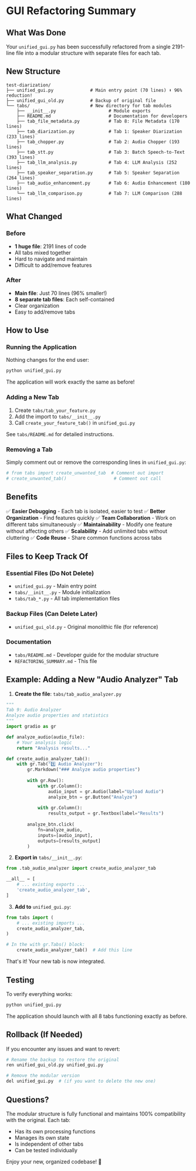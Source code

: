 # GUI Refactoring Summary

## What Was Done

Your `unified_gui.py` has been successfully refactored from a single 2191-line file into a modular structure with separate files for each tab.

## New Structure

```
test-diarization/
├── unified_gui.py              # Main entry point (70 lines) ⬇️ 96% reduction!
├── unified_gui_old.py          # Backup of original file
└── tabs/                       # New directory for tab modules
    ├── __init__.py                    # Module exports
    ├── README.md                      # Documentation for developers
    ├── tab_file_metadata.py           # Tab 8: File Metadata (170 lines)
    ├── tab_diarization.py             # Tab 1: Speaker Diarization (233 lines)
    ├── tab_chopper.py                 # Tab 2: Audio Chopper (193 lines)
    ├── tab_stt.py                     # Tab 3: Batch Speech-to-Text (393 lines)
    ├── tab_llm_analysis.py            # Tab 4: LLM Analysis (252 lines)
    ├── tab_speaker_separation.py      # Tab 5: Speaker Separation (264 lines)
    ├── tab_audio_enhancement.py       # Tab 6: Audio Enhancement (180 lines)
    └── tab_llm_comparison.py          # Tab 7: LLM Comparison (288 lines)
```

## What Changed

### Before
- **1 huge file**: 2191 lines of code
- All tabs mixed together
- Hard to navigate and maintain
- Difficult to add/remove features

### After
- **Main file**: Just 70 lines (96% smaller!)
- **8 separate tab files**: Each self-contained
- Clear organization
- Easy to add/remove tabs

## How to Use

### Running the Application
Nothing changes for the end user:
```bash
python unified_gui.py
```

The application will work exactly the same as before!

### Adding a New Tab
1. Create `tabs/tab_your_feature.py`
2. Add the import to `tabs/__init__.py`
3. Call `create_your_feature_tab()` in `unified_gui.py`

See `tabs/README.md` for detailed instructions.

### Removing a Tab
Simply comment out or remove the corresponding lines in `unified_gui.py`:
```python
# from tabs import create_unwanted_tab  # Comment out import
# create_unwanted_tab()                  # Comment out call
```

## Benefits

✅ **Easier Debugging** - Each tab is isolated, easier to test
✅ **Better Organization** - Find features quickly
✅ **Team Collaboration** - Work on different tabs simultaneously
✅ **Maintainability** - Modify one feature without affecting others
✅ **Scalability** - Add unlimited tabs without cluttering
✅ **Code Reuse** - Share common functions across tabs

## Files to Keep Track Of

### Essential Files (Do Not Delete)
- `unified_gui.py` - Main entry point
- `tabs/__init__.py` - Module initialization
- `tabs/tab_*.py` - All tab implementation files

### Backup Files (Can Delete Later)
- `unified_gui_old.py` - Original monolithic file (for reference)

### Documentation
- `tabs/README.md` - Developer guide for the modular structure
- `REFACTORING_SUMMARY.md` - This file

## Example: Adding a New "Audio Analyzer" Tab

1. **Create the file**: `tabs/tab_audio_analyzer.py`
```python
"""
Tab 9: Audio Analyzer
Analyze audio properties and statistics
"""
import gradio as gr

def analyze_audio(audio_file):
    # Your analysis logic
    return "Analysis results..."

def create_audio_analyzer_tab():
    with gr.Tab("9️⃣ Audio Analyzer"):
        gr.Markdown("### Analyze audio properties")
        
        with gr.Row():
            with gr.Column():
                audio_input = gr.Audio(label="Upload Audio")
                analyze_btn = gr.Button("Analyze")
            
            with gr.Column():
                results_output = gr.Textbox(label="Results")
        
        analyze_btn.click(
            fn=analyze_audio,
            inputs=[audio_input],
            outputs=[results_output]
        )
```

2. **Export in** `tabs/__init__.py`:
```python
from .tab_audio_analyzer import create_audio_analyzer_tab

__all__ = [
    # ... existing exports ...
    'create_audio_analyzer_tab',
]
```

3. **Add to** `unified_gui.py`:
```python
from tabs import (
    # ... existing imports ...
    create_audio_analyzer_tab,
)

# In the with gr.Tabs() block:
    create_audio_analyzer_tab()  # Add this line
```

That's it! Your new tab is now integrated.

## Testing

To verify everything works:
```bash
python unified_gui.py
```

The application should launch with all 8 tabs functioning exactly as before.

## Rollback (If Needed)

If you encounter any issues and want to revert:
```bash
# Rename the backup to restore the original
ren unified_gui_old.py unified_gui.py

# Remove the modular version
del unified_gui.py  # (if you want to delete the new one)
```

## Questions?

The modular structure is fully functional and maintains 100% compatibility with the original. Each tab:
- Has its own processing functions
- Manages its own state
- Is independent of other tabs
- Can be tested individually

Enjoy your new, organized codebase! 🎉


